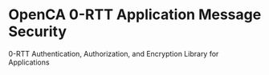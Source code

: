 # OpenCA 0-RTT Application Message Security

0-RTT Authentication, Authorization, and Encryption Library for Applications
